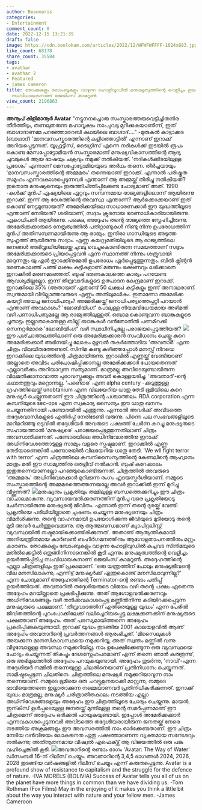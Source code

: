 ```yaml
---
author: Beaumaris
categories:
- Entertainment
comment_count: 0
date: 2022-12-15 13:21:39
draft: false
image: https://cdn.boolokam.com/articles/2022/12/WFWFWFFFF-1024x683.jpg
like_count: 68178
share_count: 35584
tags:
- avathar
- avathar 2
- Featured
- james cameron
title: തോക്കുകളും ബോംബുകളും വാഴുന്ന ഹോളിവുഡില്‍ മനുഷ്യത്വത്തിന്റെ വെളിച്ചം ഉയര്‍ത്തിപ്പിടിച്ച
  സംവിധായകനാണ് ജെയിംസ്‌ കാമറൂണ്‍
view_count: 2196863
---
```


**അനൂപ് കിളിമാനൂർ** **Avatar** "നട്ടുനനച്ചൊരു സംസ്കാരത്തരുവെട്ടിച്ചിതനിര തീര്‍ത്തീടും, തണലുതരുന്ന മഹാവൃക്ഷം നാംചുവടു മുറിക്കുകയാണിന്ന്, ഇത് ബാഗ്ദാദാണമ്മ പറഞ്ഞോരറബി കഥയിലെ ബാഗ്ദാദ്...." -മുരുകന്‍ കാട്ടാക്കട (ബാഗ്ദാദ്) 'മാനവസംസ്കാരത്തിന്റെ കളിത്തൊട്ടില്‍' എന്നാണ് ഇറാക്ക് അറിയപ്പെടുന്നത്. യൂഫ്രട്ടീസ്, ടൈഗ്രിസ്‌ എന്നെ നദികള്‍ക്ക് ഇടയില്‍ രൂപം കൊണ്ട മേസപ്പോട്ടോമിയന്‍ സംസ്കാരമാണ് മനുഷ്യവികാസത്തിന്റെ ആദ്യ ചുവടുകള്‍ ആയ ഭാഷയും ചക്രവും നമുക്ക് നല്‍കിയത്. 'നദികള്‍ക്കിടയിലുള്ള പ്രദേശം' എന്നാണ് മെസപ്പോട്ടോമിയയുടെ അര്‍ഥം തന്നെ. തീര്‍ച്ചയായും 'മാനവസംസ്കാരത്തിന്റെ അമ്മമരം' തന്നെയാണ് ഇറാക്ക്. എന്നാല്‍ പരിഷ്കൃത സമൂഹം എന്നവകാശപ്പെടുന്നവര്‍ എന്താണ് ആ അമ്മയ്ക്ക് തിരിച്ചു നല്‍കിയത്? ഇതൊരു മനുഷ്യനെയും ഇരുത്തിചിന്തിപ്പിക്കേണ്ട ചോദ്യമാണ് അത്. 1990 -കള്‍ക്ക് മുന്‍പ് ഏഷ്യയിലെ ഏറ്റവും സമ്പന്നമായ രാജ്യങ്ങളിലൊന്ന് ആയിരുന്നു ഇറാക്ക്. ഇന്ന് ആ ദേശത്തിന്റെ അവസ്ഥ എന്താണ്? ആര്‍ക്കൊക്കയാണ് ഇത് കൊണ്ട് നേട്ടമുണ്ടായത്? അമേരിക്കയിലെ സാധാരണക്കാര്‍ ഈ യുദ്ധത്തിലൂടെ എന്താണ് നേടിയത്? ശരിയാണ്, സദ്ദാം ക്രൂരനായ ഭരണാധികാരിയായിരുന്നു. ഏകാധിപതി ആയിരുന്നു. പക്ഷെ, അദ്ദേഹം തന്റെ രാജ്യത്തെ സ്നേഹിച്ചിരുന്നു. അമേരിക്കക്കാരുടെ നേതൃത്വത്തില്‍ പതിറ്റാണ്ടുകള്‍ നീണ്ടു നിന്ന ഉപരോധത്തിന് മുന്‍പ് അതിസമ്പന്നമായിരുന്നു ആ രാജ്യം. ഇന്ദിരാ ഗാന്ധിയുടെ അടുത്ത സുഹൃത്ത്‌ ആയിരുന്നു സദ്ദാം. എണ്ണ കയറ്റുമതിയിലൂടെ ആ രാജ്യത്തിലെ ജനങ്ങള്‍ അഭിവൃദ്ധിയിലേയ്ക്കു ചുവടു വെച്ചുകൊണ്ടിരുന്ന സമയത്താണ് സദ്ദാം അമേരിക്കക്കാരുടെ പ്രിയപ്പെട്ടവന്‍ എന്ന സ്ഥാനത്ത് നിന്നും ശത്രുവായി മാറുന്നതും യു.എന്‍ ഇറാക്കിനുമേല്‍ ഉപരോധം ഏര്‍പ്പെടുത്തുന്നതും. ബില്‍ ക്ലിന്റന്‍ ഭരണകാലത്ത് പത്ത് ലക്ഷം കുട്ടികളാണ് മരുന്നും ഭക്ഷണവും ലഭിക്കാതെ ഇറാക്കില്‍ മരണമടഞ്ഞത്. ബുഷ്‌ ഭരണകാലത്തെ കാര്യം പറയേണ്ട ആവശ്യമില്ലല്ലോ. ഇന്ന് തീവ്രവാദികളുടെ ഉത്പാദന കേന്ദ്രമാണ് ഇറാക്ക്. ഇറാക്കിലെ 35% (അതായത് ഏതാണ്ട് 50 ലക്ഷം) കുട്ടികളും ഇന്ന് അനാഥരാണ്. സ്വന്തമായി വീടില്ലാത്തവരുടെ എണ്ണം അതിലുമധികം. ഇതാണോ അമേരിക്ക കയറ്റി അയച്ച ജനാധിപത്യം? അമേരിക്കയ്ക്ക് ജനാധിപത്യത്തെപ്പറ്റി പറയാന്‍ എന്താണ് അവകാശം? 'ലോബിയിംഗ്' പോലുള്ള നിയമവിധേയമായ അഴിമതി വഴി പണാധിപത്യമല്ലേ ആ രാജ്യത്തിലുള്ളത്. ഒബാമ കൊണ്ടുവന്ന ബാങ്കുകളുടെ ചൂതാട്ടം ഇല്ലാതാകാനുള്ള ബില്ല് ബാങ്കുകള്‍ വന്‍തോതില്‍ പണമിറക്കി സെനറ്റര്‍മാരെ 'ലോബിയിംഗ്' വഴി സ്വാധീനിച്ചല്ലേ പരാജയപ്പെടുത്തിയത്? ![](https://cdn.boolokam.com/articles/2022/12/WFWFWFFFF-1024x683.jpg)ഈ പശ്‌ചാത്തലത്തിലാണ് ഒരു അമേരിക്കക്കാരന്‍ സംവിധാനം ചെയ്തു കുറെ അമേരിക്കക്കാര്‍ അഭിനയിച്ചു ലോകം മുഴുവന്‍ തകര്‍ത്തോടിയ 'അവതാര്‍' എന്ന ചിത്രം വിലയിരുത്തേണ്ടത്. സിനിമ കണ്ടു കഴിഞ്ഞപ്പോള്‍ മനസ്സ് നിറയെ ഇറാക്കിലെ യുദ്ധത്തിന്റെ ചിത്രമായിരുന്നു. ഇറാഖില്‍ എണ്ണയ്ക്ക് വേണ്ടിയാണ് അല്ലാതെ അവിടം പരിപോഷിപ്പിക്കാനല്ല അമേരിക്കക്കാര്‍ പോയതെന്നത് എല്ലാവര്‍ക്കും അറിയാവുന്ന സത്യമാണ്. മാത്രമല്ല അവിടെയുണ്ടായിരുന്ന വിലമതിക്കാനാവാത്ത പുരാവസ്തുക്കളും അവര്‍ കൊള്ളയടിച്ചു. 'അവതാര്‍'-ന്റെ കഥാതന്തുവും മറ്റൊന്നല്ല. 'പണ്ടൊര' എന്ന alpha century -ക്കടുത്തുള്ള ഗ്രഹത്തിലെയ്ക്ക് unobtanium എന്ന വിലയേറിയ ധാതു തേടി ഭൂമിയിലെ കുറെ മനുഷ്യര്‍ ചെല്ലുന്നതാണ് ഈ ചിത്രത്തിന്റെ പശ്ചാത്തലം. RDA corporation എന്ന കമ്പനിയുടെ sec-ops എന്ന സ്വകാര്യ സൈന്യം ഈ ധാതു ഖനനം ചെയ്യുന്നതിനായി പണ്ടോരയില്‍ എത്തുന്നു. എന്നാല്‍ അവര്‍ക്ക് അവിടത്തെ തദ്ദേശവാസികളുടെ എതിര്‍പ്പ് നേരിടേണ്ടി വരുന്നു. പിന്നെ പല സംഭവങ്ങളിലൂടെ മാറിമറിഞ്ഞു ഒടുവില്‍ തദ്ദേശീയര്‍ അവരുടെ പക്ഷത്ത് ചേര്‍ന്ന കുറച്ചു മനുഷ്യരുടെ സഹായത്താല്‍ 'മനുഷ്യരെ' പരാജയപ്പെടുത്തുന്നതിലാണ് ചിത്രം അവസാനിക്കുന്നത്. പണ്ടോരയിലെ അധിനിവേശത്തിനു ഇറാക്ക് അധിനിവേശത്തോടുള്ള സാമ്യം വളരെ സ്പഷ്ടമാണ്. ഇറാക്കില്‍ എണ്ണ തേടിയാണെങ്കില്‍ പണ്ടോരയില്‍ വിലയേറിയ ധാതു തേടി. 'We wll fight terror with terror' എന്ന ചിത്രത്തിലെ കമ്പനിസൈന്യത്തിന്റെ കേണലിന്റെ ആഹ്വാനം മാത്രം മതി ഈ സാമ്യത്തിനു തെളിവ് നല്‍കാന്‍. ബുഷ്‌ കുറേക്കാലം ഇതുതന്നെയാണല്ലോ പറഞ്ഞുകൊണ്ടിരുന്നത്. ചിത്രത്തില്‍ അവരുടെ 'അമ്മമരം' അധിനിവേശക്കാര്‍ മുറിക്കുന്ന രംഗം ഹൃദയസ്പര്‍ശിയാണ്. നമ്മുടെ സംസ്കാരത്തിന്റെ അമ്മമരത്തെത്തന്നയല്ലേ അവര്‍ ഇറാക്കില്‍ ഇന്ന് മുറിച്ചു വീഴ്ത്തുന്നത്? ![](https://cdn.boolokam.com/articles/2022/12/JH-1024x513.jpeg)മനുഷ്യനും പ്രകൃതിയും തമ്മിലുള്ള ബന്ധത്തെക്കുറിച്ചും ഈ ചിത്രം വാചാലമാകുന്നു. വ്യവസായവല്‍ക്കരണത്തിന് മുൻപു വരെ പ്രകൃതിയോടു ചേര്‍ന്നായിരുന്നു മനുഷ്യന്റെ ജീവിതം. എന്നാല്‍ ഇന്ന് തന്റെ ദുരയ്ക്ക് വേണ്ടി പ്രകൃതിയെ പരിധിയില്ലാതെ ചൂഷണം ചെയ്യുന്ന മനുഷ്യനെയും ചിത്രം വിമര്‍ശിക്കുന്നു. തന്റെ വാഹനമായി ഉപയോഗിക്കുന്ന ജീവിയുടെ മുടിയോടു തന്റെ മുടി അവര്‍ ചേര്‍ത്തുവെക്കുന്നു. ആ ആത്മബന്ധമാണ് ക്യാപിറ്റലിസ്റ്റ് വ്യവസ്ഥയിൽ നഷ്ടമായിക്കൊണ്ടിരിക്കുന്നത്. അതാണ്‌ ആത്യന്തികമായി അനിയന്ത്രിതമായ കാർബൺ ബഹിർഗമനത്തിനും ആഗോളതാപനത്തിനും മറ്റും കാരണം. തോക്കുകളും ബോംബുകളും വാഴുന്ന ഹോളിവുഡില്‍ കച്ചവട സിനിമയുടെ മതില്‍ക്കെട്ടില്‍ ഒതുങ്ങിനിന്നാനെങ്കില്‍ കൂടി എന്നും മനുഷ്യത്വത്തിന്റെ വെളിച്ചം ഉയര്‍ത്തിപ്പിടിച്ച സംവിധായകനാണ് ജെയിംസ്‌ കാമറൂണ്‍. അദ്ദേഹത്തിന്റെ എല്ലാ ചിത്രങ്ങളിലും ഇത് പ്രകടമാണ്. 'ഒരു യന്ത്രത്തിന് പോലും മനുഷ്യജീവന്റെ വില മനസിലാകുന്നു, എന്നിട്ട് മനുഷ്യര്‍ക്ക്‌ എന്തുകൊണ്ട് മനസിലാവുന്നില്ല?' എന്ന ചോദ്യമാണ് അദ്ദേഹത്തിന്റെ Terminator-ന്റെ രണ്ടാം പതിപ്പ് ഉയര്‍ത്തിയത്. അവതാറില്‍ തദ്ദേശീയരുടെ വിജയം വഴി തന്റെ പക്ഷം ഏതെന്നു അദ്ദേഹം മറയില്ലാതെ പ്രകടിപ്പിക്കുന്നു. അത് ആഗോളവല്‍ക്കരണവും അധിനിവേശങ്ങളും വഴി തനിക്കവകാശപ്പെട്ട മണ്ണില്‍നിന്നു കുടിയിറക്കപ്പെടുന്ന മനുഷ്യരുടെ പക്ഷമാണ്. 'തീവ്രവാദത്തിന് എതിരെയുള്ള യുദ്ധം' എന്ന പേരില്‍ ജീവിതത്തിന്റെ പുറംപോക്കിലേക്ക് വലിച്ചെറിയപ്പെട്ട ലക്ഷക്കണക്കിന്‌ മനുഷ്യരുടെ പക്ഷത്താണ് അദ്ദേഹം. അത് പരസ്യമായിത്തന്നെ അദ്ദേഹം പ്രകടിപ്പിക്കുകയുണ്ടായി. ഇറാക്ക് യുദ്ധം തുടങ്ങിയ 2001 കാലയളവില്‍ ആണ് അദ്ദേഹം അവതാറിന്റെ പ്രവര്‍ത്തനങ്ങള്‍ ആരംഭിച്ചത്. 'മിസൈലുകള്‍ അയക്കുന്ന മാനസികാവസ്ഥയെ നമുക്കറിയൂ, അത് സ്വന്തം മണ്ണില്‍ വന്നു വീഴുമ്പോളുള്ള അവസ്ഥ നമുക്കറിയില്ല. നാം ഉപേക്ഷിക്കേണ്ടുന്ന ഒരു വ്യവസ്ഥയെ ചോദ്യം ചെയ്യുന്നത് തികച്ചും ദേശസ്നേഹപരമാണ് എന്ന് തന്നെ ഞാന്‍ കരുതുന്നു', ഒരു അഭിമുഖത്തില്‍ അദ്ദേഹം പറയുകയുണ്ടായി. അദ്ദേഹം തുടര്‍ന്നു, 'നാവി'-എന്ന തദ്ദേശീയര്‍ നമ്മില്‍ തന്നെയുള്ള ചിലതിനെയാണ് പ്രതിനിധാനം ചെയ്യുന്നത്. നാമിഷ്ടപ്പെടുന്ന ചിലതിനെ. ചിത്രത്തിലെ മനുഷ്യര്‍ നമുക്കറിയാവുന്ന നാം തന്നെയാണ്. നമ്മുടെ ഭൂമിയെ ഒരു ചവട്ടുകൂനയാക്കി മാറ്റുന്ന, നമ്മുടെ ഭാവിയെത്തന്നെ ഇല്ലാതാക്കുന്ന നമ്മെയാണവര്‍ പ്രതിനിധീകരിക്കുന്നത്. ഇറാക്ക് യുദ്ധം മാത്രമല്ല, മനുഷ്യര്‍ ചരിത്രാതീതകാലം നടത്തിയ എല്ലാ അധിനിവേശങ്ങളെയും അദ്ദേഹം ഈ ചിത്രത്തിലൂടെ ചോദ്യം ചെയ്യുന്നു. മായന്‍, ഇന്കിസ് ഉള്‍പ്പടെയുള്ള ജനതയ്ക്ക് മുന്നിലുള്ള തന്റെ സമര്‍പ്പണമാണ്‌ ഈ ചിത്രമെന്ന് അദ്ദേഹം ഒരിക്കല്‍ പറയുകയുണ്ടായി. ഇപ്പോള്‍ അമേരിക്കക്കാര്‍ എന്നവകാശപ്പെടുന്നവര്‍ അവിടത്തെ തദ്ദേശീയരായിരുന്ന ജനതയ്ക്ക് നേരെ നടത്തിയ അക്രമങ്ങളും ഈ അവസരത്തില്‍ നാം ഓര്‍ക്കേണ്ടതാണ്. ഈ ചിത്രം നേടിയ വന്‍വിജയം ലോകജനത ഏതു പക്ഷത്താണെന്ന വ്യക്തമായ സന്ദേശവും നല്‍കുന്നു; അതിനൂതനമായ വിഷ്വല്‍ എഫെക്ട്സ് ആ വിജയത്തില്‍ ഒരു പങ്കു വഹിച്ചെങ്കില്‍ കൂടി. ![](https://cdn.boolokam.com/articles/2022/12/W3333.jpg)അവതാറിന്റെ രണ്ടാം ഭാഗം 'Avatar: The Way of Water' ഡിസംബർ 16-ന് റിലീസ് ചെയ്യും. അവതാറിന്റെ 3,4,5 ഭാഗങ്ങൾ 2024, 2026, 2028 തുടങ്ങിയ വർഷങ്ങളിൽ റിലീസ് ചെയ്യും എന്ന് കരുതപ്പെടുന്നു. Avatar is a profound show of resistance to capitalism and the struggle for the defence of nature. -IVA MORELS (BOLIVIA) Success of Avatar tells you all of us on the planet have more things in common than we have dividing us. -Tom Rothman (Fox Films) May in the enjoying of it makes you think a little bit about the way you interact with nature and your fellow men. -James Cameroon